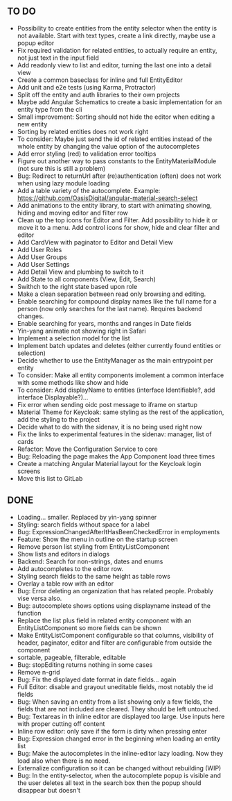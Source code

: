 ## TO DO ##
* Possibility to create entities from the entity selector when the entity is not available. Start with text types, create a link directly, maybe use a popup editor
* Fix required validation for related entities, to actually require an entity, not just text in the input field
* Add readonly view to list and editor, turning the last one into a detail view
* Create a common baseclass for inline and full EntityEditor
* Add unit and e2e tests (using Karma, Protractor)
* Split off the entity and auth libraries to their own projects
* Maybe add Angular Schematics to create a basic implementation for an entity type from the cli
* Small improvement: Sorting should not hide the editor when editing a new entity
* Sorting by related entities does not work right
* To consider: Maybe just send the id of related entities instead of the whole entity by changing the value option of the autocompletes
* Add error styling (red) to validation error tooltips
* Figure out another way to pass constants to the EntityMaterialModule (not sure this is still a problem)
* Bug: Redirect to returnUrl after (re)authentication (often) does not work when using lazy module loading
* Add a table variety of the autocomplete. Example: https://github.com/OasisDigital/angular-material-search-select
* Add animations to the entity library, to start with animating showing, hiding and moving editor and filter row
* Clean up the top icons for Editor and Filter. Add possibility to hide it or move it to a menu. Add control icons for show, hide and clear filter and editor
* Add CardView with paginator to Editor and Detail View
* Add User Roles
* Add User Groups
* Add User Settings
* Add Detail View and plumbing to switch to it
* Add State to all components (View, Edit, Search)
* Swithch to the right state based upon role
* Make a clean separation between read only browsing and editing.
* Enable searching for compound display names like the full name for a person (now only searches for the last name). Requires backend changes.
* Enable searching for years, months and ranges in Date fields
* Yin-yang animatie not showing right in Safari
* Implement a selection model for the list
* Implement batch updates and deletes (either currently found entities or selection)
* Decide whether to use the EntityManager as the main entrypoint per entity
* To consider: Make all entity components imolement a common interface with some methods like show and hide
* To consider: Add displayName to entities (interface Identifiable?, add interface Displayable?)...
* Fix error when sending oidc post message to iframe on startup
* Material Theme for Keycloak: same styling as the rest of the application, add the styling to the project
* Decide what to do with the sidenav, it is no being used right now
* Fix the links to experimental features in the sidenav: manager, list of cards
* Refactor: Move the Configuration Service to core
* Bug: Reloading the page makes the App Component load three times
* Create a matching Angular Material layout for the Keycloak login screens
* Move this list to GitLab


## DONE ##
* Loading... smaller. Replaced by yin-yang spinner
* Styling: search fields without space for a label
* Bug: ExpressionChangedAfterItHasBeenCheckedError in employments
* Feature: Show the menu in outline on the startup screen
* Remove person list styling from EntityListComponent
* Show lists and editors in dialogs
* Backend: Search for non-strings, dates and enums
* Add autocompletes to the editor row.
* Styling search fields to the same height as table rows
* Overlay a table row with an editor
* Bug: Error deleting an organization that has related people. Probably vise versa also.
* Bug: autocomplete shows options using displayname instead of the function
* Replace the list plus field in related entity component with an EntityListComponent so more fields can be shown
* Make EntityListComponent configurable so that columns, visibility of header, paginator, editor and filter are configurable from outside the component
* sortable, pageable, filterable, editable
* Bug: stopEditing returns nothing in some cases
* Remove n-grid
* Bug: Fix the displayed date format in date fields... again
* Full Editor: disable and grayout uneditable fields, most notably the id fields
* Bug: When saving an entity from a list showing only a few fields, the fields that are not included are cleared. They should be left untouched.
* Bug: Textareas in th inline editor are displayed too large. Use inputs here with proper cutting off content
* Inline row editor: only save if the form is dirty when pressing enter
* Bug: Expression changed error in the beginning when loading an entity list
* Bug: Make the autocompletes in the inline-editor lazy loading. Now they load also when there is no need.
* Externalize configuration so it can be changed without rebuilding (WIP)
* Bug: In the entity-selector, when the autocomplete popup is visible and the user deletes all text in the search box then the popup should disappear but doesn't
